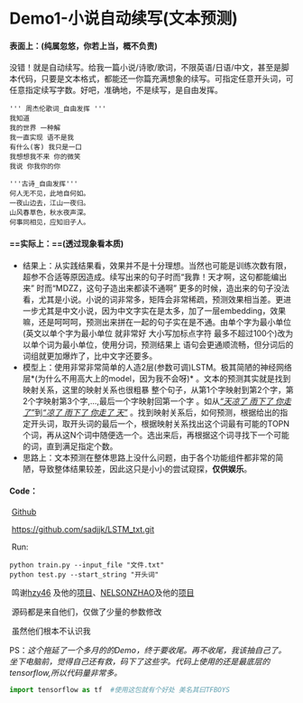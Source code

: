 # Demo1-小说自动续写(文本预测)

#### 表面上：(纯属忽悠，你若上当，概不负责)

​	没错！就是自动续写。给我一篇小说/诗歌/歌词，不限英语/日语/中文，甚至是脚本代码，只要是文本格式，都能还一你篇充满想象的续写。可指定任意开头词，可任意指定续写字数。好吧，准确地，不是续写，是自由发挥。

```shell
''' 周杰伦歌词_自由发挥 '''
我知道
我的世界 一种解
我一直实现 语不是我
有什么(客) 我只是一口
我想想我不来 你的微笑
我说 你我你的你

'''古诗_自由发挥'''
何人无不见，此地自何如。
一夜山边去，江山一夜归。
山风春草色，秋水夜声深。
何事同相见，应知旧子人。
```



#### ==实际上：==(透过现象看本质)

- 结果上：从实践结果看，效果并不是十分理想。当然也可能是训练次数有限，超参不合适等原因造成。续写出来的句子时而“我靠！天才啊，这句都能编出来” 时而“MDZZ，这句子造出来都读不通啊”   更多的时候，造出来的句子没法看，尤其是小说。小说的词非常多，矩阵会非常稀疏，预测效果相当差。更进一步尤其是中文小说，因为中文字实在是太多，加了一层embedding，效果嘛，还是呵呵呵，预测出来拼在一起的句子实在是不通。由单个字为最小单位(英文以单个字为最小单位 就非常好 大小写加标点字符 最多不超过100个)改为以单个词为最小单位，使用分词，预测结果上 语句会更通顺流畅，但分词后的词组就更加爆炸了，比中文字还要多。
- 模型上：使用非常非常简单的人造2层(参数可调)LSTM。极其简陋的神经网络层*(为什么不用高大上的model，因为我不会呀)* 。文本的预测其实就是找到映射关系，这里的映射关系也很粗暴 整个句子，从第1个字映射到第2个字，第2个字映射第3个字,...,最后一个字映射回第一个字 。如从<u>*“天凉了 雨下了 你走了”*</u>到<u>*“凉了 雨下了 你走了 天”*</u>   。找到映射关系后，如何预测，根据给出的指定开头词，取开头词的最后一个，根据映射关系找出这个词最有可能的TOPN个词，再从这N个词中随便选一个。选出来后，再根据这个词寻找下一个可能的词，直到满足指定个数。
- 思路上：文本预测在整体思路上没什么问题，由于各个功能组件都非常的简陋，导致整体结果较差，因此这只是小小的尝试窥探，**仅供娱乐**。

#### Code：

​	[Github](https://github.com/sadjjk/LSTM_txt.git)

​	https://github.com/sadjjk/LSTM_txt.git

​	Run:

```shell
python train.py --input_file "文件.txt"
python test.py --start_string "开头词"
```

​	鸣谢[hzy46](https://github.com/hzy46) 及他的[项目](https://github.com/hzy46/Char-RNN-TensorFlow)、[NELSONZHAO](https://github.com/NELSONZHAO)及他的[项目](https://github.com/NELSONZHAO/zhihu/tree/master/anna_lstm)

​	源码都是来自他们，仅做了少量的参数修改

​	虽然他们根本不认识我

PS：*这个拖延了一个多月的的Demo，终于要收尾。再不收尾，我该抽自己了。坐下电脑前，觉得自己还有救，码下了这些字。代码上使用的还是最底层的tensorflow,所以代码量非常多。*

```python
import tensorflow as tf  #使用这包就有个好处 美名其曰TFBOYS 
```

